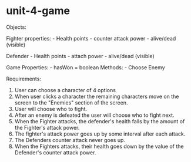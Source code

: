 # unit-4-game

Objects:

Fighter
    properties:
        - Health points
        - counter attack power
        - alive/dead (visible)

Defender
        - Health points
        - attach power
        - alive/dead (visible)

Game
    Properties:
        - hasWon = boolean
    Methods:
        - Choose Enemy


Requirements:
1. User can choose a character of 4 options
2. When user clicks a character the remaining characters move on the screen to the "Enemies" section of the screen.  
3. User will choose who to fight.
4. After an enemy is defeated the user will choose who to fight next.
5. When the Fighter attacks, the defender's health falls by the amount of the Fighter's attack power.
6. The fighter's attack power goes up by some interval after each attack. 
7. The Defenders counter attack never goes up.
8. When the Fighters attacks, their health goes down by the value of the Defender's counter attack power.


